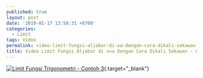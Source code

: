 ```yaml
---
published: true
layout: post
date: '2019-01-17 13:58:31 +0700'
categories:
  - Limit
tags: Video
permalink: video-limit-fungsi-aljabar-di-xa-dengan-cara-dikali-sekawan-contoh-2.html
title: Video Limit Fungsi Aljabar di x=a Dengan Cara Dikali Sekawan - Contoh 2
---
```

[![Limit Fungsi Trigonometri - Contoh 3](https://img.youtube.com/vi/LxGo7MO-wrI/0.jpg)](https://www.youtube.com/watch?v=LxGo7MO-wrI){:target="_blank"}
